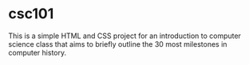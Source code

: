 # csc101
This is a simple HTML and CSS project for an introduction to computer science class that aims to briefly outline the 30 most milestones in computer history.
